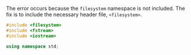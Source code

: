 The error occurs because the `filesystem` namespace is not included. The fix is to include the necessary header file, `<filesystem>`.

```cpp
#include <filesystem>
#include <fstream>
#include <iostream>

using namespace std;
```
